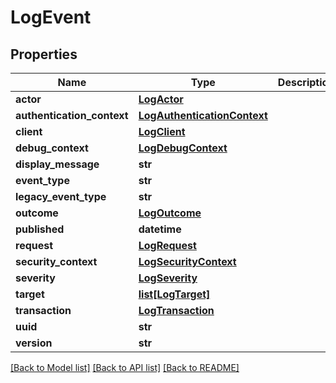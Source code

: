 # LogEvent

## Properties
Name | Type | Description | Notes
------------ | ------------- | ------------- | -------------
**actor** | [**LogActor**](LogActor.md) |  | [optional] 
**authentication_context** | [**LogAuthenticationContext**](LogAuthenticationContext.md) |  | [optional] 
**client** | [**LogClient**](LogClient.md) |  | [optional] 
**debug_context** | [**LogDebugContext**](LogDebugContext.md) |  | [optional] 
**display_message** | **str** |  | [optional] 
**event_type** | **str** |  | [optional] 
**legacy_event_type** | **str** |  | [optional] 
**outcome** | [**LogOutcome**](LogOutcome.md) |  | [optional] 
**published** | **datetime** |  | [optional] 
**request** | [**LogRequest**](LogRequest.md) |  | [optional] 
**security_context** | [**LogSecurityContext**](LogSecurityContext.md) |  | [optional] 
**severity** | [**LogSeverity**](LogSeverity.md) |  | [optional] 
**target** | [**list[LogTarget]**](LogTarget.md) |  | [optional] 
**transaction** | [**LogTransaction**](LogTransaction.md) |  | [optional] 
**uuid** | **str** |  | [optional] 
**version** | **str** |  | [optional] 

[[Back to Model list]](../README.md#documentation-for-models) [[Back to API list]](../README.md#documentation-for-api-endpoints) [[Back to README]](../README.md)

